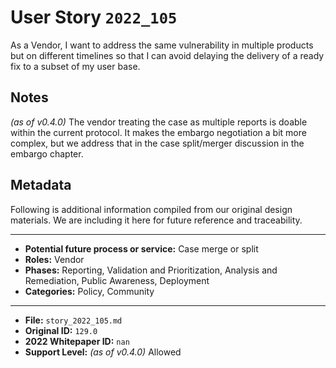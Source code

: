 
# User Story `2022_105` #

As a Vendor, I want to address the same vulnerability in multiple products but on different timelines so that I can avoid delaying the delivery of a ready fix to a subset of my user base.

## Notes ##

*(as of v0.4.0)*
The vendor treating the case as multiple reports is doable within the current protocol. It makes the embargo negotiation a bit more complex, but we address that in the case split/merger discussion in the embargo chapter.


## Metadata ##

Following is additional information compiled from our original design materials.
We are including it here for future reference and traceability.

---

- **Potential future process or service:** Case merge or split
- **Roles:** Vendor
- **Phases:** Reporting, Validation and Prioritization, Analysis and Remediation, Public Awareness, Deployment
- **Categories:** Policy, Community

---

- **File:** `story_2022_105.md`
- **Original ID:** `129.0`
- **2022 Whitepaper ID:** `nan`
- **Support Level:** *(as of v0.4.0)* Allowed
